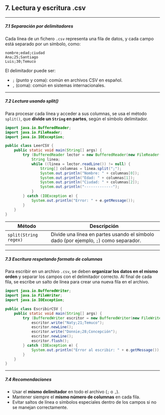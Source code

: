 ## 7. Lectura y escritura .csv

---
##### 7.1 Separación por delimitadores

Cada línea de un fichero `.csv` representa una fila de datos, y cada campo está separado por un símbolo, como:

```csv
nombre;edad;ciudad
Ana;25;Santiago
Luis;30;Temuco
```

El delimitador puede ser:

* `;` (punto y coma): común en archivos CSV en español.
* `,` (coma): común en sistemas internacionales.

---
##### 7.2 Lectura usando split()

Para procesar cada línea y acceder a sus columnas, se usa el método `split()`, que **divide un `String` en partes**, según el símbolo delimitador.

```java
import java.io.BufferedReader;
import java.io.FileReader;
import java.io.IOException;

public class LeerCSV {
    public static void main(String[] args) {
        try (BufferedReader lector = new BufferedReader(new FileReader("datos.csv"))) {
            String linea;
            while ((linea = lector.readLine()) != null) {
                String[] columnas = linea.split(";");
                System.out.println("Nombre: " + columnas[0]);
                System.out.println("Edad: " + columnas[1]);
                System.out.println("Ciudad: " + columnas[2]);
                System.out.println("-------------");
            }
        } catch (IOException e) {
            System.out.println("Error: " + e.getMessage());
        }
    }
}
```


| Método                | Descripción                                                                          |
| --------------------- | ------------------------------------------------------------------------------------ |
| `split(String regex)` | Divide una línea en partes usando el símbolo dado (por ejemplo, `;`) como separador. |


---
##### 7.3 Escritura respetando formato de columnas

Para escribir en un archivo `.csv`, se deben **organizar los datos en el mismo orden** y separar los campos con el delimitador correcto. Al final de cada fila, se escribe un salto de línea para crear una nueva fila en el archivo.

```java
import java.io.BufferedWriter;
import java.io.FileWriter;
import java.io.IOException;

public class EscribirCSV {
    public static void main(String[] args) {
        try (BufferedWriter escritor = new BufferedWriter(new FileWriter("datos.csv", true))) {
            escritor.write("Naty;21;Temuco");
            escritor.newLine();
            escritor.write("Donnie;28;Concepción");
            escritor.newLine();
            escritor.flush();
        } catch (IOException e) {
            System.out.println("Error al escribir: " + e.getMessage());
        }
    }
}
```

----
##### 7.4 Recomendaciones

* Usar el **mismo delimitador** en todo el archivo (`;` o `,`).
* Mantener siempre el **mismo número de columnas** en cada fila.
* Evitar saltos de línea o símbolos especiales dentro de los campos si no se manejan correctamente.

